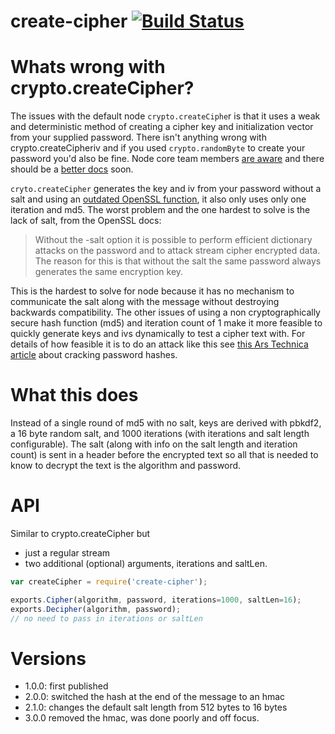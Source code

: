 create-cipher [![Build Status](https://travis-ci.org/calvinmetcalf/create-cipher.svg)](https://travis-ci.org/calvinmetcalf/create-cipher)
====


# Whats wrong with crypto.createCipher?

The issues with the default node `crypto.createCiphe`r is that it uses a weak and deterministic method of creating a cipher key and initialization vector from your supplied password.  There isn't anything wrong with crypto.createCipheriv and if you used `crypto.randomByte` to create your password you'd also be fine. Node core team members [are aware](https://github.com/joyent/node/issues/8578) and there should be a [better docs](https://github.com/joyent/node/pull/8580) soon.

`cryto.createCipher` generates the key and iv from your password without a salt and using an [outdated OpenSSL function](https://www.openssl.org/docs/crypto/EVP_BytesToKey.html), it also only uses only one iteration and md5.  The worst problem and the one hardest to solve is the lack of salt, from the OpenSSL docs:

> Without the -salt option it is possible to perform efficient dictionary attacks on the password and to attack stream cipher encrypted data. The reason for this is that without the salt the same password always generates the same encryption key.

This is the hardest to solve for node because it has no mechanism to communicate the salt along with the message without destroying backwards compatibility.  The other issues of using a non cryptographically secure hash function (md5) and iteration count of 1 make it more feasible to quickly generate keys and ivs dynamically to test a cipher text with.  For details of how feasible it is to do an attack like this see [this Ars Technica article](http://arstechnica.com/security/2012/08/passwords-under-assault/) about cracking password hashes.  

# What this does

Instead of a single round of md5 with no salt, keys are derived with pbkdf2, a 16 byte random salt, and 1000 iterations (with iterations and salt length configurable). The salt (along with info on the salt length and iteration count) is sent in a header before the encrypted text so all that is needed to know to decrypt the text is the algorithm and password.

# API

Similar to crypto.createCipher but 

- just a regular stream
- two additional (optional) arguments, iterations and saltLen.

```js
var createCipher = require('create-cipher');

exports.Cipher(algorithm, password, iterations=1000, saltLen=16);
exports.Decipher(algorithm, password);
// no need to pass in iterations or saltLen
```



# Versions

- 1.0.0: first published
- 2.0.0: switched the hash at the end of the message to an hmac
- 2.1.0: changes the default salt length from 512 bytes to 16 bytes
- 3.0.0 removed the hmac, was done poorly and off focus.